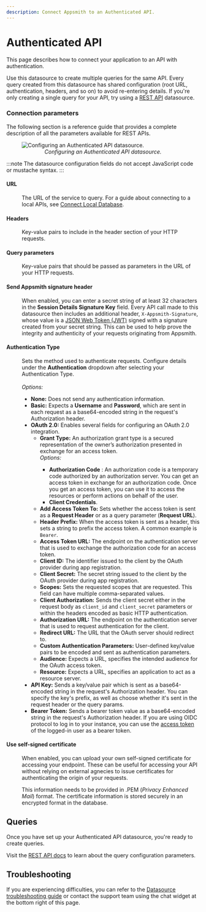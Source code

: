 ```yaml
---
description: Connect Appsmith to an Authenticated API.
---
```


# Authenticated API

This page describes how to connect your application to an API with authentication.

Use this datasource to create multiple queries for the same API. Every query created from this datasource has shared configuration (root URL, authentication, headers, and so on) to avoid re-entering details. If you're only creating a single query for your API, try using a [REST API](/connect-data/reference/rest-api) datasource.

### Connection parameters

The following section is a reference guide that provides a complete description of all the parameters available for REST APIs.

<figure>
   <img src="/img/restapi-datasource-config.png" style= {{width:"100%", height:"auto"}} alt="Configuring an Authenticated API datasource."/>
   <figcaption align = "center"><i>Configuring an Authenticated API datasource.</i></figcaption>
</figure>

:::note
The datasource configuration fields do not accept JavaScript code or mustache syntax.
:::

#### URL

<dd>

The URL of the service to query. For a guide about connecting to a local APIs, see [Connect Local Database](/connect-data/how-to-guides/how-to-work-with-local-apis-on-appsmith).

</dd>

#### Headers

<dd>

Key-value pairs to include in the header section of your HTTP requests.

</dd>

#### Query parameters

<dd>

Key-value pairs that should be passed as parameters in the URL of your HTTP requests.

</dd>

#### Send Appsmith signature header

<dd>

When enabled, you can enter a secret string of at least 32 characters in the <b>Session Details Signature Key</b> field. Every API call made to this datasource then includes an additional header, <code>X-Appsmith-Signature</code>, whose value is a <a href="https://jwt.io">JSON Web Token (JWT)</a> signed with a signature created from your secret string. This can be used to help prove the integrity and authenticity of your requests originating from Appsmith.

</dd>

#### Authentication Type

<dd>Sets the method used to authenticate requests. Configure details under the <b>Authentication</b> dropdown after selecting your Authentication Type.</dd><br/>
<dd>
    <i>Options:</i>
  <ul>
    <li><b>None:</b> Does not send any authentication information.</li>
    <li><b>Basic:</b> Expects a <b>Username</b> and <b>Password</b>, which are sent in each request as a base64-encoded string in the request's Authorization header.</li>
    <li>
      <b>OAuth 2.0:</b> Enables several fields for configuring an OAuth 2.0 integration.
      <ul>
        <li><b>Grant Type:</b> An authorization grant type is a secured representation of the owner’s authorization presented in exchange for an access token.</li>
        <i>Options:</i>
        <ul>
          <li><b>Authorization Code</b> : An authorization code is a temporary code authorized by an authorization server. You can get an access token in exchange for an authorization code. Once you get an access token, you can use it to access the resources or perform actions on behalf of the user.</li>
          <li><b>Client Credentials</b>.</li>
        </ul>
        <li><b>Add Access Token To:</b> Sets whether the access token is sent as a <b>Request Header</b> or as a query parameter (<b>Request URL</b>).</li>
        <li><b>Header Prefix:</b> When the access token is sent as a header, this sets a string to prefix the access token. A common example is <code>Bearer</code>.</li>
        <li><b>Access Token URL:</b> The endpoint on the authentication server that is used to exchange the authorization code for an access token.</li>
        <li><b>Client ID:</b> The identifier issued to the client by the OAuth provider during app registration.</li>
        <li><b>Client Secret:</b> The secret string issued to the client by the OAuth provider during app registration.</li>
        <li><b>Scopes:</b> Sets the requested scopes that are requested. This field can have multiple comma-separated values.</li>
        <li><b>Client Authorization:</b> Sends the client secret either in the request body as <code>client_id</code> and <code>client_secret</code> parameters or within the headers encoded as basic HTTP authentication.</li>
        <li><b>Authorization URL:</b> The endpoint on the authentication server that is used to request authentication for the client.</li>
        <li><b>Redirect URL:</b> The URL that the OAuth server should redirect to.</li>
        <li><b>Custom Authentication Parameters:</b> User-defined key/value pairs to be encoded and sent as authentication parameters.</li>
        <li><b>Audience:</b> Expects a URL, specifies the intended audience for the OAuth access token.</li>
        <li><b>Resource:</b> Expects a URL, specifies an application to act as a resource server.</li>
      </ul>
    </li>
    <li><b>API Key:</b> Sends a key/value pair which is sent as a base64-encoded string in the request's Authorization header. You can specify the key's prefix, as well as choose whether it's sent in the request header or the query params.</li>
    <li><b>Bearer Token:</b> Sends a bearer token value as a base64-encoded string in the request's Authorization header. If you are using OIDC protocol to log in to your instance, you can use the <a href="/getting-started/setup/instance-configuration/authentication/json-web-tokens-jwt#access-token">access token</a> of the logged-in user as a bearer token.</li>
  </ul>
</dd>

#### Use self-signed certificate

<dd>

When enabled, you can upload your own self-signed certificate for accessing your endpoint. These can be useful for accessing your API without relying on external agnecies to issue certificates for authenticating the origin of your requests.

</dd>
<dd>

This information needs to be provided in .PEM (_Privacy Enhanced Mail_) format. The certificate information is stored securely in an encrypted format in the database.

</dd>

## Queries

Once you have set up your Authenticated API datasource, you're ready to create queries.

Visit the [REST API docs](/connect-data/reference/rest-api) to learn about the query configuration parameters.

## Troubleshooting

If you are experiencing difficulties, you can refer to the [Datasource troubleshooting guide](/help-and-support/troubleshooting-guide/action-errors/datasource-errors) or contact the support team using the chat widget at the bottom right of this page.